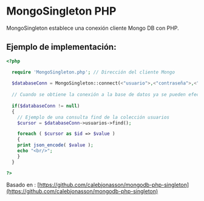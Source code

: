 # MongoSingleton PHP

MongoSingleton establece una conexión cliente Mongo DB con PHP.

## Ejemplo de implementación:

```php
<?php

  require 'MongoSingleton.php'; // Dirección del cliente Mongo
  
  $databaseConn = MongoSingleton::connect(<"usuario">,<"contraseña">,<"nombreBaseDatos">);
  
  // Cuando se obtiene la conexión a la base de datos ya se pueden efectuar todas las transacciones requeridas
  
  if($databaseConn != null)
  {
    // Ejemplo de una consulta find de la colección usuarios
    $cursor = $databaseConn->usuarios->find();

    foreach ( $cursor as $id => $value )
    {
	print json_encode( $value );
	echo "<br/>";
    }
  }

?>
```


Basado en : [https://github.com/calebjonasson/mongodb-php-singleton](https://github.com/calebjonasson/mongodb-php-singleton)
